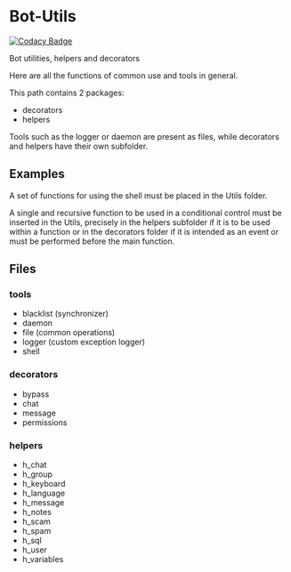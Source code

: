 # Bot-Utils

[![Codacy Badge](https://api.codacy.com/project/badge/Grade/652b5e987c0a4fc8b7e83f64e766aceb)](https://app.codacy.com/gh/unified-ban/Bot-Utils?utm_source=github.com&utm_medium=referral&utm_content=unified-ban/Bot-Utils&utm_campaign=Badge_Grade_Dashboard)

Bot utilities, helpers and decorators

Here are all the functions of common use and tools in general.

This path contains 2 packages:
- decorators
- helpers

Tools such as the logger or daemon are present as files, while
decorators and helpers have their own subfolder.

## Examples
A set of functions for using the shell must be placed in the
Utils folder.

A single and recursive function to be used in a conditional
control must be inserted in the Utils, precisely in the helpers
subfolder if it is to be used within a function or in the
decorators folder if it is intended as an event or must be
performed before the main function.


## Files
### tools
* blacklist (synchronizer)
* daemon
* file (common operations)
* logger (custom exception logger)
* shell

### decorators
* bypass
* chat
* message
* permissions

### helpers
* h_chat
* h_group
* h_keyboard
* h_language
* h_message
* h_notes
* h_scam
* h_spam
* h_sql
* h_user
* h_variables
